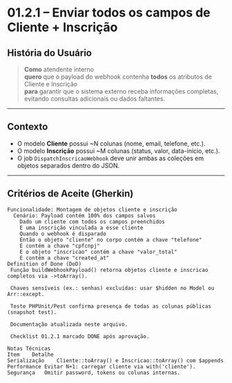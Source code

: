 <!-- /documents/user-historyes/01-2-1-enviar-campos-cliente-inscricao.md -->

# 01.2.1 – Enviar todos os campos de **Cliente** + **Inscrição**

## História do Usuário
> **Como** atendente interno  
> **quero** que o payload do webhook contenha **todos** os atributos de Cliente e Inscrição  
> **para** garantir que o sistema externo receba informações completas, evitando consultas adicionais ou dados faltantes.

---

## Contexto
- O modelo **Cliente** possui ~N colunas (nome, email, telefone, etc.).  
- O modelo **Inscrição** possui ~M colunas (status, valor, data-início, etc.).  
- O job `DispatchInscricaoWebhook` deve unir ambas as coleções em objetos separados dentro do JSON.

---

## Critérios de Aceite (Gherkin)

```gherkin
Funcionalidade: Montagem de objetos cliente e inscrição
  Cenário: Payload contém 100% dos campos salvos
    Dado um cliente com todos os campos preenchidos
    E uma inscrição vinculada a esse cliente
    Quando o webhook é disparado
    Então o objeto "cliente" no corpo contém a chave "telefone"
    E contém a chave "cpfcnpj"
    E o objeto "inscricao" contém a chave "valor_total"
    E contém a chave "created_at"
Definition of Done (DoD)
 Função buildWebhookPayload() retorna objetos cliente e inscricao completos via ->toArray().

 Chaves sensíveis (ex.: senhas) excluídas: usar $hidden no Model ou Arr::except.

 Teste PHPUnit/Pest confirma presença de todas as colunas públicas (snapshot test).

 Documentação atualizada neste arquivo.

 Checklist 01.2.1 marcado DONE após aprovação.

Notas Técnicas
Item	Detalhe
Serialização	Cliente::toArray() e Inscricao::toArray() com $appends
Performance	Evitar N+1: carregar cliente via with('cliente').
Segurança	Omitir password, tokens ou colunas internas.